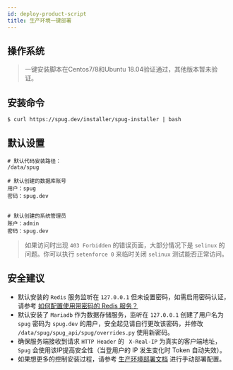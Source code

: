 ```yaml
---
id: deploy-product-script
title: 生产环境一键部署
---
```


## 操作系统
> 一键安装脚本在Centos7/8和Ubuntu 18.04验证通过，其他版本暂未验证。

## 安装命令
```shell script
$ curl https://spug.dev/installer/spug-installer | bash
```

## 默认设置
```
# 默认代码安装路径：
/data/spug

# 默认创建的数据库账号
用户：spug   
密码：spug.dev


# 默认创建的系统管理员
账户：admin  
密码：spug.dev
```
> 如果访问时出现 `403 Forbidden` 的错误页面，大部分情况下是 `selinux` 的问题。你可以执行 `setenforce 0` 来临时关闭 `selinux` 测试能否正常访问。 

## 安全建议
- 默认安装的 `Redis` 服务监听在 `127.0.0.1` 但未设置密码，如需启用密码认证，请参考 [如何配置使用带密码的 Redis 服务？](/docs/install-error/#%E5%A6%82%E4%BD%95%E9%85%8D%E7%BD%AE%E4%BD%BF%E7%94%A8%E5%B8%A6%E5%AF%86%E7%A0%81%E7%9A%84-redis-%E6%9C%8D%E5%8A%A1%EF%BC%9F)
- 默认安装了 `Mariadb` 作为数据存储服务，监听在 `127.0.0.1` 创建了用户名为 `spug` 密码为 `spug.dev` 的用户，安全起见请自行更改该密码，并修改 `/data/spug/spug_api/spug/overrides.py` 使用新密码。
- 确保服务端接收到请求 `HTTP Header` 的 ` X-Real-IP` 为真实的客户端地址，`Spug` 会使用该IP提高安全性（当登用户的 IP 发生变化时 Token 自动失效）。
- 如果想更多的控制安装过程，请参考 [生产环境部署文档](/docs/deploy-product) 进行手动部署配置。
